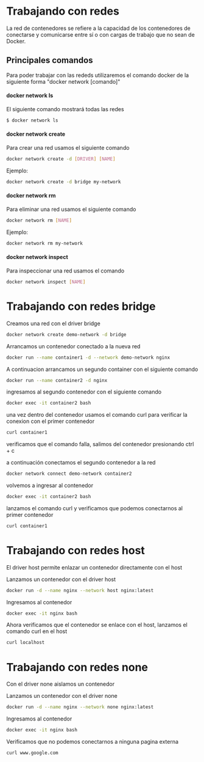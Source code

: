 # Trabajando con redes

La red de contenedores se refiere a la capacidad de los contenedores de conectarse y comunicarse entre sí o con cargas de trabajo que no sean de Docker.

## Principales comandos

Para poder trabajar con las rededs utilizaremos el comando docker de la siguiente forma "docker network [comando]"

#### docker network ls

El siguiente comando mostrará todas las redes

```sh
$ docker network ls
```

#### docker network create

Para crear una red usamos el siguiente comando

```sh
docker network create -d [DRIVER] [NAME]
```

Ejemplo:

```sh
docker network create -d bridge my-network
```

#### docker network rm

Para eliminar una red usamos el siguiente comando

```sh
docker network rm [NAME]
```

Ejemplo: 

```sh
docker network rm my-network
```

#### docker network inspect

Para inspeccionar una red usamos el comando

```sh
docker network inspect [NAME]
```

# Trabajando con redes bridge

Creamos una red con el driver bridge

```sh
docker network create demo-network -d bridge
```

Arrancamos un contenedor conectado a la nueva red

```sh
docker run --name container1 -d --network demo-network nginx
```

A continuacion arrancamos un segundo container con el siguiente comando

```sh
docker run --name container2 -d nginx
```

ingresamos al segundo contenedor con el siguiente comando

```sh
docker exec -it container2 bash
```

una vez dentro del contenedor usamos el comando curl para verificar la conexion con el primer contenedor

```sh
curl container1
```

verificamos que el comando falla, salimos del contenedor presionando ctrl + c

a continuación conectamos el segundo contenedor a la red

```sh
docker network connect demo-network container2
```

volvemos a ingresar al contenedor

```sh
docker exec -it container2 bash
```

lanzamos el comando curl y verificamos que podemos conectarnos al primer contenedor

```sh
curl container1
```

# Trabajando con redes host

El driver host permite enlazar un contenedor directamente con el host

Lanzamos un contenedor con el driver host

```sh
docker run -d --name nginx --network host nginx:latest
```

Ingresamos al contenedor

```sh
docker exec -it nginx bash
```

Ahora verificamos que el contenedor se enlace con el host, lanzamos el comando curl en el host

```sh
curl localhost
```

# Trabajando con redes none

Con el driver none aislamos un contenedor

Lanzamos un contenedor con el driver none

```sh
docker run -d --name nginx --network none nginx:latest
```

Ingresamos al contenedor

```sh
docker exec -it nginx bash
```

Verificamos que no podemos conectarnos a ninguna pagina externa 

```sh
curl www.google.com
```

